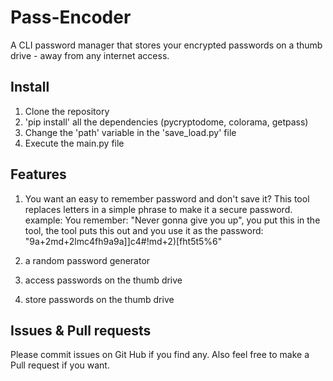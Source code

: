# Pass-Encoder
A CLI password manager that stores your encrypted passwords on a thumb drive - away from any internet access.

## Install
1. Clone the repository
2. 'pip install' all the dependencies (pycryptodome, colorama, getpass)
3. Change the 'path' variable in the 'save_load.py' file
4. Execute the main.py file

## Features
1. You want an easy to remember password and don't save it? This tool replaces letters in a simple phrase to make it a secure password.
   example:
        You remember: "Never gonna give you up",
        you put this in the tool,
        the tool puts this out and you use it as the password:
        "9a+2md+2lmc4fh9a9a]]c4#!md+2)[fht5t5%6"

2. a random password generator

3. access passwords on the thumb drive

4. store passwords on the thumb drive
## Issues & Pull requests
Please commit issues on Git Hub if you find any. Also feel free to make a Pull request if you want.